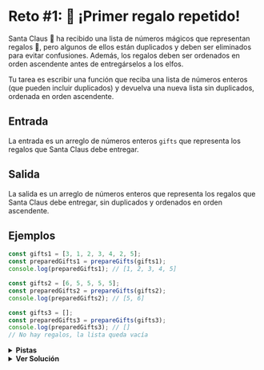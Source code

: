 # Reto #1: 🎁 ¡Primer regalo repetido!

Santa Claus 🎅 ha recibido una lista de números mágicos que representan regalos 🎁, pero algunos de ellos están duplicados y deben ser eliminados para evitar confusiones. Además, los regalos deben ser ordenados en orden ascendente antes de entregárselos a los elfos.

Tu tarea es escribir una función que reciba una lista de números enteros (que pueden incluir duplicados) y devuelva una nueva lista sin duplicados, ordenada en orden ascendente.

## Entrada

La entrada es un arreglo de números enteros `gifts` que representa los regalos que Santa Claus debe entregar.

## Salida

La salida es un arreglo de números enteros que representa los regalos que Santa Claus debe entregar, sin duplicados y ordenados en orden ascendente.

## Ejemplos

```ts
const gifts1 = [3, 1, 2, 3, 4, 2, 5];
const preparedGifts1 = prepareGifts(gifts1);
console.log(preparedGifts1); // [1, 2, 3, 4, 5]

const gifts2 = [6, 5, 5, 5, 5];
const preparedGifts2 = prepareGifts(gifts2);
console.log(preparedGifts2); // [5, 6]

const gifts3 = [];
const preparedGifts3 = prepareGifts(gifts3);
console.log(preparedGifts3); // []
// No hay regalos, la lista queda vacía
```

<details>
  <summary><b>Pistas</b></summary>

- <details>
      <summary>Pista 1</summary>
      Para eliminar los regalos duplicados, puedes utilizar un `Set`
    </details>
  </details>

<details>
<summary><b>Ver Solución</b></summary>

El problema nos pide eliminar los regalos duplicados y ordenar la lista de regalos en orden ascendente. Para ello, podemos utilizar un conjunto (`Set`) para almacenar los regalos únicos y luego convertirlo a un arreglo y ordenarlo.

Complejidad: `O(n log n)` debido a que se realiza una operación de ordenamiento en el arreglo de regalos únicos.

> **Nota:** (`Set`) es una estructura de datos que no permite elementos duplicados.

```ts
function prepareGifts(gifts: number[]): number[] {
  const uniqueGifts: Set<number> = new Set(gifts);
  const sortedGifts: number[] = [...uniqueGifts].sort(
    (a: number, b: number): number => a - b,
  );
  return sortedGifts;
}
```

</details>
